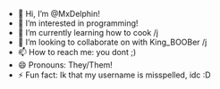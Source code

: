 - 👋 Hi, I’m @MxDelphin!
- 👀 I’m interested in programming!
- 🌱 I’m currently learning how to cook /j
- 💞️ I’m looking to collaborate on with King_BOOBer /j
- 📫 How to reach me: you dont ;)
- 😄 Pronouns: They/Them!
- ⚡ Fun fact: Ik that my username is misspelled, idc :D
<!---
MxDelphin/MxDelphin is a ✨ special ✨ repository because its `README.md` (this file) appears on your GitHub profile.
You can click the Preview link to take a look at your changes.
--->
